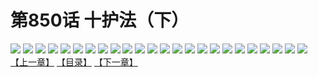 # 第850话 十护法（下）
![](https://mhpic.xiaomingtaiji.net/comic/D/斗破苍穹/第850话F1_262547/1.jpg-zymk.middle.webp)
![](https://mhpic.xiaomingtaiji.net/comic/D/斗破苍穹/第850话F1_262547/2.jpg-zymk.middle.webp)
![](https://mhpic.xiaomingtaiji.net/comic/D/斗破苍穹/第850话F1_262547/3.jpg-zymk.middle.webp)
![](https://mhpic.xiaomingtaiji.net/comic/D/斗破苍穹/第850话F1_262547/4.jpg-zymk.middle.webp)
![](https://mhpic.xiaomingtaiji.net/comic/D/斗破苍穹/第850话F1_262547/5.jpg-zymk.middle.webp)
![](https://mhpic.xiaomingtaiji.net/comic/D/斗破苍穹/第850话F1_262547/6.jpg-zymk.middle.webp)
![](https://mhpic.xiaomingtaiji.net/comic/D/斗破苍穹/第850话F1_262547/7.jpg-zymk.middle.webp)
![](https://mhpic.xiaomingtaiji.net/comic/D/斗破苍穹/第850话F1_262547/8.jpg-zymk.middle.webp)
![](https://mhpic.xiaomingtaiji.net/comic/D/斗破苍穹/第850话F1_262547/9.jpg-zymk.middle.webp)
![](https://mhpic.xiaomingtaiji.net/comic/D/斗破苍穹/第850话F1_262547/10.jpg-zymk.middle.webp)
![](https://mhpic.xiaomingtaiji.net/comic/D/斗破苍穹/第850话F1_262547/11.jpg-zymk.middle.webp)
![](https://mhpic.xiaomingtaiji.net/comic/D/斗破苍穹/第850话F1_262547/12.jpg-zymk.middle.webp)
![](https://mhpic.xiaomingtaiji.net/comic/D/斗破苍穹/第850话F1_262547/13.jpg-zymk.middle.webp)
![](https://mhpic.xiaomingtaiji.net/comic/D/斗破苍穹/第850话F1_262547/14.jpg-zymk.middle.webp)
![](https://mhpic.xiaomingtaiji.net/comic/D/斗破苍穹/第850话F1_262547/15.jpg-zymk.middle.webp)
![](https://mhpic.xiaomingtaiji.net/comic/D/斗破苍穹/第850话F1_262547/16.jpg-zymk.middle.webp)
![](https://mhpic.xiaomingtaiji.net/comic/D/斗破苍穹/第850话F1_262547/17.jpg-zymk.middle.webp)
![](https://mhpic.xiaomingtaiji.net/comic/D/斗破苍穹/第850话F1_262547/18.jpg-zymk.middle.webp)
![](https://mhpic.xiaomingtaiji.net/comic/D/斗破苍穹/第850话F1_262547/19.jpg-zymk.middle.webp)
![](https://mhpic.xiaomingtaiji.net/comic/D/斗破苍穹/第850话F1_262547/20.jpg-zymk.middle.webp)
![](https://mhpic.xiaomingtaiji.net/comic/D/斗破苍穹/第850话F1_262547/21.jpg-zymk.middle.webp)
![](https://mhpic.xiaomingtaiji.net/comic/D/斗破苍穹/第850话F1_262547/22.jpg-zymk.middle.webp)
![](https://mhpic.xiaomingtaiji.net/comic/D/斗破苍穹/第850话F1_262547/23.jpg-zymk.middle.webp)
![](https://mhpic.xiaomingtaiji.net/comic/D/斗破苍穹/第850话F1_262547/24.jpg-zymk.middle.webp)
[【上一章】](./853.md)
[【目录】](./README.md)
[【下一章】](./855.md)
